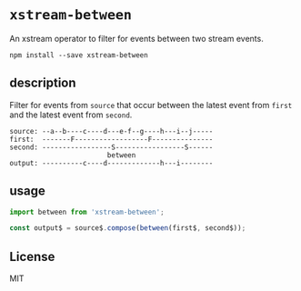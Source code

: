 # `xstream-between`

An xstream operator to filter for events between two stream events.

```
npm install --save xstream-between
```

## description

Filter for events from `source` that occur between the latest event from `first` and the latest event from `second`.

```
source: --a--b----c----d---e-f--g----h---i--j-----
first:  -------F------------------F---------------
second: -----------------S-----------------S------
                        between
output: ----------c----d-------------h---i--------
```

## usage

```js
import between from 'xstream-between';

const output$ = source$.compose(between(first$, second$));
```

## License

MIT

